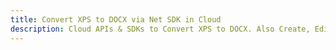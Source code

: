 ---title: Convert XPS to DOCX via Net SDK in Clouddescription: Cloud APIs & SDKs to Convert XPS to DOCX. Also Create, Edit & Render Microsoft Word & OpenOffice documents in the Cloud.---